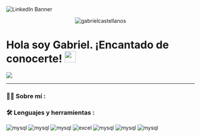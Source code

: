
![LinkedIn Banner](https://github.com/user-attachments/assets/10230a8f-b571-4368-8266-0e330981b9a6)

<p align="center"> <img src="https://komarev.com/ghpvc/?username=gabrielcastellanos&label=Profile%20views&color=0e75b6&style=flat" alt="gabrielcastellanos" /> </p>

<h1>
  Hola soy Gabriel. ¡Encantado de conocerte!
  <img decoding="async" src="https://media.giphy.com/media/hvRJCLFzcasrR4ia7z/giphy.gif" width="30px"/>
</h1>


[![](https://img.shields.io/badge/LinkedIn-0077B5?style=for-the-badge&logo=linkedin&logoColor=white)](https://www.linkedin.com/in/gabriel-castellanos-a6a88a1b4/)

  ---
 <div id="header" align="left">

### :man_technologist: Sobre mí :


### :hammer_and_wrench: Lenguajes y herramientas :
<div id="header" align="left">
  <img decoding="async" src="https://img.shields.io/badge/androidstudio-0DBDFF?style=for-the-badge&logo=androidstudio&logoColor=white" alt="mysql"/>
  <img decoding="async" src="https://img.shields.io/badge/jira-0052CC?style=for-the-badge&logo=jira&logoColor=white" alt="mysql"/>
  <img decoding="async" src="https://img.shields.io/badge/MySQL-6DB33F?style=for-the-badge&logo=mysql&logoColor=white" alt="mysql"/>
  <img decoding="async" src="https://img.shields.io/badge/Microsoft_Excel-217346?style=for-the-badge&logo=microsoft-excel&logoColor=white" alt="excel"/>
  <img decoding="async" src="https://img.shields.io/badge/Postman-FF6C37?style=for-the-badge&logo=postman&logoColor=white" alt="mysql"/>
  <img decoding="async" src="https://img.shields.io/badge/json-000000?style=for-the-badge&logo=json&logoColor=white" alt="mysql"/>
  <img decoding="async" src="https://img.shields.io/badge/discord-5865F2?style=for-the-badge&logo=discord&logoColor=white" alt="mysql"/>

<!--
- 🔭 I’m currently working on my professional development
- 🌱 I’m currently learning ...
- 👯 I’m looking to collaborate on ...
- 🤔 I’m looking for help with ...
- 💬 Ask me about ...
- 📫 How to reach me: ...
- 😄 Pronouns: ...
- ⚡ Fun fact: ...
-->
